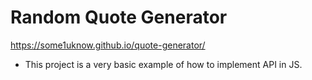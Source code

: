 # Random Quote Generator

https://some1uknow.github.io/quote-generator/

- This project is a very basic example of how to implement API in JS.
